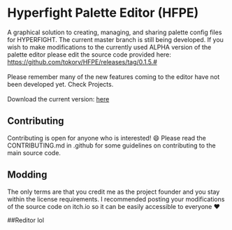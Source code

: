 # Hyperfight Palette Editor (HFPE)
A graphical solution to creating, managing, and sharing palette config files for HYPERFIGHT.
The current master branch is still being developed. If you wish to make modifications to the currently used ALPHA version of the palette editor please edit the source code provided here: https://github.com/tokorv/HFPE/releases/tag/0.1.5.#
<br><br>
Please remember many of the new features coming to the editor have not been developed yet. Check Projects.
<br><br>
Download the current version: [here](https://tokorv.itch.io/hyperfight-palette-editor)
<br>
## Contributing
Contributing is open for anyone who is interested! :smile:
Please read the CONTRIBUTING.md in .github for some guidelines on contributing to the main source code.

## Modding
The only terms are that you credit me as the project founder and you stay within the license requirements.
I recommended posting your modifications of the source code on itch.io so it can be easily accessible to everyone :heart:

##Reditor lol
